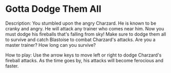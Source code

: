 # Gotta Dodge Them All

Description: You stumbled upon the angry Charzard. He is known to be cranky and angry. He will attack any trainer who comes near him. Now you must dodge his fireballs that's falling from sky! Make sure to dodge them all to survive and catch Blastoise to combat Charzard's attacks. Are you a master trainer? How long can you survive?

How to play: Use the arrow keys to move left or right to dodge Charzard's fireball attacks. As the time goes by, his attacks will become ferocious and faster.

